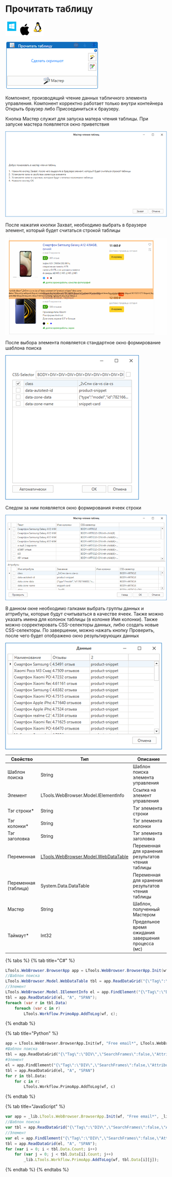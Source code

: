 # Прочитать таблицу

![](<../../../.gitbook/assets/image (100) (1) (1) (1) (1) (2) (38).png>)

![](<../../../.gitbook/assets/image (207).png>)

Компонент, производящий чтение данных табличного элемента управления. Компонент корректно работает только внутри контейнера Открыть браузер либо Присоединиться к браузеру.

Кнопка Мастер служит для запуска матера чтения таблицы. При запуске мастера появляется окно приветствия

![](<../../../.gitbook/assets/image (87).png>)

После нажатия кнопки Захват, необходимо выбрать в браузере элемент, который будет считаться строкой таблицы

![](<../../../.gitbook/assets/image (237).png>)

После выбора элемента появляется стандартное окно формирование шаблона поиска

![](<../../../.gitbook/assets/image (129).png>)

Следом за ним появляется окно формирования ячеек строки

![](<../../../.gitbook/assets/image (225).png>)

В данном окне необходимо галками выбрать группы данных и аттрибуты, которые будут считываться в качестве ячеек. Также можно указать имена для колонок таблицы (в колонке Имя колонки). Также можно сорректировать CSS-селекторы данных, либю создать новые CSS-селекторы. По завершении, можно нажать кнопку Проверить, после чего будет отображено окно результирующих данных

![](<../../../.gitbook/assets/image (144).png>)

| Свойство             | Тип                                                               | Описание                                           |
| -------------------- | ----------------------------------------------------------------- | -------------------------------------------------- |
| Шаблон поиска        | String                                                            | Шаблон поиска элемента управления                  |
| Элемент              | LTools.WebBrowser.Model.IElementInfo                              | Ссылка на элемент управления                       |
| Тэг строки\*         | String                                                            | Тэг элемента строки                                |
| Тэг колонки\*        | String                                                            | Тэг элемента колонки                               |
| Тэг заголовка        | String                                                            | Тэг элемента заголовка                             |
| Переменная           | [LTools.WebBrowser.Model.WebDataTable](datatypes/webdatatable.md) | Переменная для хранения результатов чтения таблицы |
| Переменная (таблица) | System.Data.DataTable                                             | Переменная для хранения результатов чтения таблицы |
| Мастер               | String                                                            | Шаблон, полученный Мастером                        |
| Таймаут\*            | Int32                                                             | Предельное время ожидания завершения процесса (мс) |

{% tabs %}
{% tab title="C#" %}
```csharp
LTools.WebBrowser.BrowserApp app = LTools.WebBrowser.BrowserApp.Init(wf, "Free email*", LTools.WebBrowser.Model.BrowserTypes_Short.IE);
//Шаблон поиска
LTools.WebBrowser.Model.WebDataTable tbl = app.ReadDataGrid("{\"Tag\":\"DIV\",\"SearchFrames\":false,\"Attributes\":[{\"Key\":\"CLASS\",\"Value\":\"header-bar\"}]}", "A", "SPAN");
//Элемент
LTools.WebBrowser.Model.IElementInfo el = app.FindElement("{\"Tag\":\"DIV\",\"SearchFrames\":false,\"Attributes\":[{\"Key\":\"CLASS\",\"Value\":\"header-bar\"}]}");
tbl = app.ReadDataGrid(el, "A", "SPAN");		
foreach (var r in tbl.Data)
	foreach (var c in r)
		LTools.Workflow.PrimoApp.AddToLog(wf, c);	
```
{% endtab %}

{% tab title="Python" %}
```python
app = LTools.WebBrowser.BrowserApp.Init(wf, "Free email*", LTools.WebBrowser.Model.BrowserTypes_Short.IE)
#Шаблон поиска
tbl = app.ReadDataGrid("{\"Tag\":\"DIV\",\"SearchFrames\":false,\"Attributes\":[{\"Key\":\"CLASS\",\"Value\":\"header-bar\"}]}", "A", "SPAN")
#Элемент
el = app.FindElement("{\"Tag\":\"DIV\",\"SearchFrames\":false,\"Attributes\":[{\"Key\":\"CLASS\",\"Value\":\"header-bar\"}]}")
tbl = app.ReadDataGrid(el, "A", "SPAN")
for r in tbl.Data:
	for c in r:
		LTools.Workflow.PrimoApp.AddToLog(wf, c)
```
{% endtab %}

{% tab title="JavaScript" %}
```javascript
var app = _lib.LTools.WebBrowser.BrowserApp.Init(wf, "Free email*", _lib.LTools.WebBrowser.Model.BrowserTypes_Short.IE);
//Шаблон поиска
var tbl = app.ReadDataGrid("{\"Tag\":\"DIV\",\"SearchFrames\":false,\"Attributes\":[{\"Key\":\"CLASS\",\"Value\":\"header-bar\"}]}", "A", "SPAN");
//Элемент
var el = app.FindElement("{\"Tag\":\"DIV\",\"SearchFrames\":false,\"Attributes\":[{\"Key\":\"CLASS\",\"Value\":\"header-bar\"}]}");
tbl = app.ReadDataGrid(el, "A", "SPAN");	
for (var i = 0; i < tbl.Data.Count; i++)
	for (var j = 0; j < tbl.Data[i].Count; j++)
		_lib.LTools.Workflow.PrimoApp.AddToLog(wf, tbl.Data[i][j]);
```
{% endtab %}
{% endtabs %}

